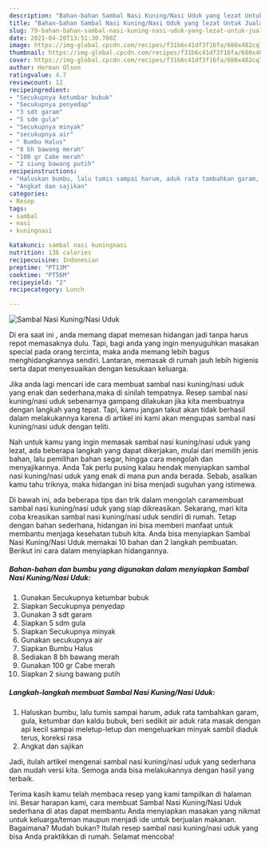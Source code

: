 ```yaml
---
description: "Bahan-bahan Sambal Nasi Kuning/Nasi Uduk yang lezat Untuk Jualan"
title: "Bahan-bahan Sambal Nasi Kuning/Nasi Uduk yang lezat Untuk Jualan"
slug: 79-bahan-bahan-sambal-nasi-kuning-nasi-uduk-yang-lezat-untuk-jualan
date: 2021-04-20T13:51:30.780Z
image: https://img-global.cpcdn.com/recipes/f31b6c41df3f16fa/680x482cq70/sambal-nasi-kuningnasi-uduk-foto-resep-utama.jpg
thumbnail: https://img-global.cpcdn.com/recipes/f31b6c41df3f16fa/680x482cq70/sambal-nasi-kuningnasi-uduk-foto-resep-utama.jpg
cover: https://img-global.cpcdn.com/recipes/f31b6c41df3f16fa/680x482cq70/sambal-nasi-kuningnasi-uduk-foto-resep-utama.jpg
author: Herman Olson
ratingvalue: 4.7
reviewcount: 12
recipeingredient:
- "Secukupnya ketumbar bubuk"
- "Secukupnya penyedap"
- "3 sdt garam"
- "5 sdm gula"
- "Secukupnya minyak"
- "secukupnya air"
- " Bumbu Halus"
- "8 bh bawang merah"
- "100 gr Cabe merah"
- "2 siung bawang putih"
recipeinstructions:
- "Haluskan bumbu, lalu tumis sampai harum, aduk rata tambahkan garam, gula, ketumbar dan kaldu bubuk, beri sedikit air aduk rata masak dengan api kecil sampai meletup-letup dan mengeluarkan minyak sambil diaduk terus, koreksi rasa"
- "Angkat dan sajikan"
categories:
- Resep
tags:
- sambal
- nasi
- kuningnasi

katakunci: sambal nasi kuningnasi 
nutrition: 136 calories
recipecuisine: Indonesian
preptime: "PT13M"
cooktime: "PT56M"
recipeyield: "2"
recipecategory: Lunch

---
```



![Sambal Nasi Kuning/Nasi Uduk](https://img-global.cpcdn.com/recipes/f31b6c41df3f16fa/680x482cq70/sambal-nasi-kuningnasi-uduk-foto-resep-utama.jpg)

Di era  saat ini , anda memang dapat memesan hidangan jadi tanpa harus repot memasaknya dulu. Tapi, bagi anda yang ingin menyuguhkan masakan special pada orang tercinta, maka anda memang lebih bagus menghidangkannya sendiri. Lantaran, memasak di rumah jauh lebih higienis serta dapat menyesuaikan dengan kesukaan keluarga.

Jika anda lagi mencari ide cara membuat sambal nasi kuning/nasi uduk yang enak dan sederhana,maka di sinilah tempatnya. Resep sambal nasi kuning/nasi uduk  sebenarnya gampang dilakukan jika kita membuatnya dengan langkah yang tepat. Tapi, kamu jangan takut akan tidak berhasil dalam melakukannya 
karena di artikel ini kami akan mengupas sambal nasi kuning/nasi uduk dengan teliti.  



Nah untuk kamu yang ingin memasak sambal nasi kuning/nasi uduk yang lezat, ada beberapa langkah yang dapat dikerjakan, mulai dari memilih jenis bahan, lalu pemilihan bahan segar, hingga cara mengolah dan menyajikannya. Anda Tak perlu pusing kalau hendak menyiapkan sambal nasi kuning/nasi uduk yang enak di mana pun anda berada. Sebab, asalkan kamu  tahu triknya, maka hidangan ini bisa menjadi suguhan yang istimewa.

Di bawah ini, ada beberapa tips dan trik dalam mengolah caramembuat sambal nasi kuning/nasi uduk yang siap dikreasikan. Sekarang, mari kita coba kreasikan sambal nasi kuning/nasi uduk sendiri di rumah. Tetap dengan bahan sederhana, hidangan ini bisa memberi manfaat untuk membantu menjaga kesehatan tubuh kita. Anda bisa menyiapkan Sambal Nasi Kuning/Nasi Uduk memakai 10 bahan dan 2 langkah pembuatan. Berikut ini cara dalam menyiapkan hidangannya.

<!--inarticleads1-->

##### Bahan-bahan dan bumbu yang digunakan dalam menyiapkan Sambal Nasi Kuning/Nasi Uduk:

1. Gunakan Secukupnya ketumbar bubuk
1. Siapkan Secukupnya penyedap
1. Gunakan 3 sdt garam
1. Siapkan 5 sdm gula
1. Siapkan Secukupnya minyak
1. Gunakan secukupnya air
1. Siapkan  Bumbu Halus
1. Sediakan 8 bh bawang merah
1. Gunakan 100 gr Cabe merah
1. Siapkan 2 siung bawang putih




<!--inarticleads2-->

##### Langkah-langkah membuat Sambal Nasi Kuning/Nasi Uduk:

1. Haluskan bumbu, lalu tumis sampai harum, aduk rata tambahkan garam, gula, ketumbar dan kaldu bubuk, beri sedikit air aduk rata masak dengan api kecil sampai meletup-letup dan mengeluarkan minyak sambil diaduk terus, koreksi rasa
1. Angkat dan sajikan




Jadi, itulah artikel mengenai  sambal nasi kuning/nasi uduk  yang sederhana dan mudah versi kita. Semoga anda bisa melakukannya dengan hasil yang terbaik. 

Terima kasih kamu telah membaca resep yang kami tampilkan di halaman ini. Besar harapan kami, cara membuat  Sambal Nasi Kuning/Nasi Uduk sederhana di atas dapat membantu Anda menyiapkan masakan yang nikmat untuk keluarga/teman maupun menjadi ide untuk berjualan makanan. Bagaimana? Mudah bukan? Itulah resep sambal nasi kuning/nasi uduk yang bisa Anda praktikkan di rumah. Selamat mencoba!

